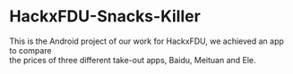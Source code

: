 # HackxFDU-Snacks-Killer
This is the Android project of our work for HackxFDU, we achieved an app to compare  
the prices of three different take-out apps, Baidu, Meituan and Ele.
